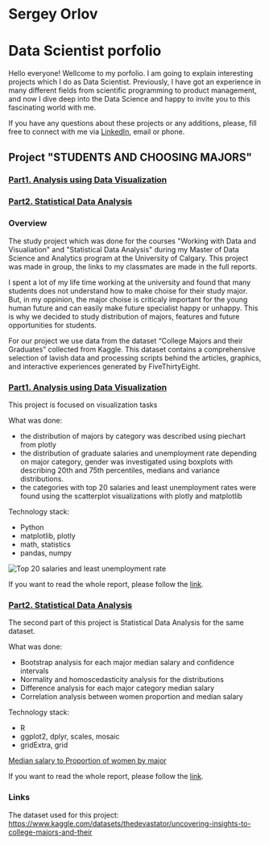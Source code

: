 # Sergey Orlov 
# Data Scientist porfolio

Hello everyone! Wellcome to my porfolio. I am going to explain interesting projects which I do as Data Scientist.
Previously, I have got an experience in many different fields from scientific programming to product management, and now I dive deep into the Data Science and happy to invite you to this fascinating world with me. 


If you have any questions about these projects or any additions, please, fill free to connect with me via [LinkedIn](https://www.linkedin.com/in/orlovtsu/), email or phone.



## Project "STUDENTS AND CHOOSING MAJORS"

### [Part1. Analysis using Data Visualization](https://github.com/orlovtsu/portfolio/blob/main/university_majors/images/README.md)
### [Part2. Statistical Data Analysis]()

### Overview
The study project which was done for the courses "Working with Data and Visualiation" and "Statistical Data Analysis" during my Master of Data Science and Analytics program at the University of Calgary. This project was made in group, the links to my classmates are made in the full reports. 

I spent a lot of my life time working at the university and found that many students does not understand how to make choise for their study major. But, in my oppinion, the major choise is criticaly important for the young human future and can easily make future specialist happy or unhappy. This is why we decided to study distribution of majors, features and future opportunities for students. 

For our project we use data from the dataset “College Majors and their Graduates” collected from Kaggle. This dataset contains a comprehensive selection of lavish data and processing scripts behind the articles, graphics, and interactive experiences generated by FiveThirtyEight.

### [Part1. Analysis using Data Visualization](https://github.com/orlovtsu/portfolio/blob/main/university_majors/images/README.md)

This project is focused on visualization tasks

What was done:
- the distribution of majors by category was described using piechart from plotly
- the distribution of graduate salaries and unemployment rate depending on major category, gender was investigated using boxplots with describing 20th and 75th percentiles, medians and variance distributions.
- the categories with top 20 salaries and least unemployment rates were found using the scatterplot visualizations with plotly and matplotlib

Technology stack:
- Python
- matplotlib, plotly
- math, statistics
- pandas, numpy

![Top 20 salaries and least unemployment rate](https://github.com/orlovtsu/portfolio/blob/main/university_majors/images/fig12.png)

If you want to read the whole report, please follow the [link]().

### [Part2. Statistical Data Analysis]()

The second part of this project is Statistical Data Analysis for the same dataset. 

What was done:
- Bootstrap analysis for each major median salary and confidence intervals
- Normality and homoscedasticity analysis for the distributions
- Difference analysis for each major category median salary
- Correlation analysis between women proportion and median salary

Technology stack:
- R
- ggplot2, dplyr, scales, mosaic
- gridExtra, grid

[Median salary to Proportion of women by major]()

If you want to read the whole report, please follow the [link]().

### Links 
The dataset used for this project: https://www.kaggle.com/datasets/thedevastator/uncovering-insights-to-college-majors-and-their
